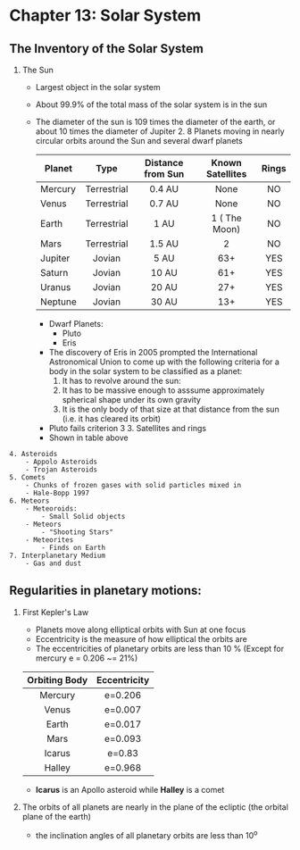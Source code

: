 # Chapter 13: Solar System

## The Inventory of the Solar System
   1. The Sun
      - Largest object in the solar system
      - About 99.9% of the total mass of the solar system is in the sun
      - The diameter of the sun is 109 times the diameter of the earth, or about 10 times the diameter of Jupiter
    2. 8 Planets moving in nearly circular orbits around the Sun and several dwarf planets

        | Planet  | Type        | Distance from Sun| Known Satellites | Rings |
        |---------|:-----------:|:----------------:|:----------------:|:-----:|
        | Mercury | Terrestrial | 0.4 AU           | None             | NO    |
        | Venus   | Terrestrial | 0.7 AU           | None             | NO    |  
        | Earth   | Terrestrial | 1 AU             | 1 ( The Moon)    | NO    | 
        | Mars    |Terrestrial  | 1.5 AU           | 2                | NO    |
        | Jupiter | Jovian      | 5 AU             | 63+              | YES   |
        | Saturn  | Jovian      | 10 AU            | 61+              | YES   |
        | Uranus  | Jovian      | 20 AU            | 27+              | YES   |
        | Neptune | Jovian      | 30 AU            | 13+              | YES   |

        - Dwarf Planets:
            - Pluto
            - Eris
        - The discovery of Eris in 2005 prompted the International Astronomical Union to come up with the following criteria for a body in the solar system to be classified as a planet:
            1. It has to revolve around the sun:
            2. It has to be massive enough to asssume approximately spherical shape under its own gravity
            3. It is the only body of that size at that distance from the sun (i.e. it has cleared its orbit)
        - Pluto fails criterion 3
    3. Satellites and rings
        - Shown in table above

    4. Asteroids
        - Appolo Asteroids
        - Trojan Asteroids
    5. Comets
        - Chunks of frozen gases with solid particles mixed in
        - Hale-Bopp 1997
    6. Meteors
        - Meteoroids:
            - Small Solid objects
        - Meteors
            - "Shooting Stars"
        - Meteorites
            - Finds on Earth
    7. Interplanetary Medium
        - Gas and dust

## Regularities in planetary motions:
1. First Kepler's Law
    - Planets move along elliptical orbits with Sun at one focus
    - Eccentricity is the measure of how elliptical the orbits are
    - The eccentricities of planetary orbits are less than 10 % (Except for mercury e = 0.206 ~= 21%)
   
    |Orbiting Body| Eccentricity|
    |:-:|:-:|
    |Mercury|e=0.206|
    |Venus|e=0.007|
    |Earth|e=0.017|
    |Mars|e=0.093|
    |Icarus|e=0.83|
    |Halley|e=0.968|
    
    - **Icarus** is an Apollo asteroid while **Halley** is a comet
2. The orbits of all planets are nearly in the plane of the ecliptic (the orbital plane of the earth)
    - the inclination angles of all planetary orbits are less than 10<sup>o</sup>
